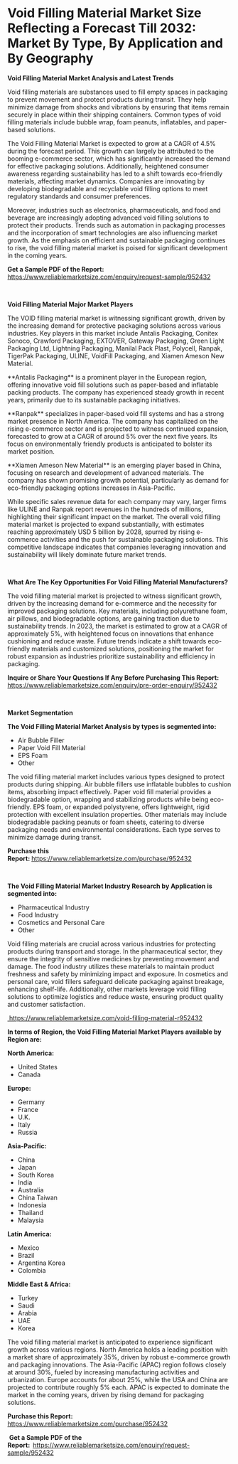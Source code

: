 <p><h1>Void Filling Material Market Size Reflecting a Forecast Till 2032: Market By Type, By Application and By Geography</h1></p><p><strong>Void Filling Material Market Analysis and Latest Trends</strong></p>
<p><p>Void filling materials are substances used to fill empty spaces in packaging to prevent movement and protect products during transit. They help minimize damage from shocks and vibrations by ensuring that items remain securely in place within their shipping containers. Common types of void filling materials include bubble wrap, foam peanuts, inflatables, and paper-based solutions.</p><p>The Void Filling Material Market is expected to grow at a CAGR of 4.5% during the forecast period. This growth can largely be attributed to the booming e-commerce sector, which has significantly increased the demand for effective packaging solutions. Additionally, heightened consumer awareness regarding sustainability has led to a shift towards eco-friendly materials, affecting market dynamics. Companies are innovating by developing biodegradable and recyclable void filling options to meet regulatory standards and consumer preferences.</p><p>Moreover, industries such as electronics, pharmaceuticals, and food and beverage are increasingly adopting advanced void filling solutions to protect their products. Trends such as automation in packaging processes and the incorporation of smart technologies are also influencing market growth. As the emphasis on efficient and sustainable packaging continues to rise, the void filling material market is poised for significant development in the coming years.</p></p>
<p><strong>Get a Sample PDF of the Report:&nbsp;</strong> <a href="https://www.reliablemarketsize.com/enquiry/request-sample/952432?utm_campaign=3569&utm_medium=2&utm_source=Github&utm_content=ia&utm_term=17042025&utm_id=void-filling-material">https://www.reliablemarketsize.com/enquiry/request-sample/952432</a></p>
<p>&nbsp;</p>
<p><strong>Void Filling Material Major Market Players</strong></p>
<p><p>The VOID filling material market is witnessing significant growth, driven by the increasing demand for protective packaging solutions across various industries. Key players in this market include Antalis Packaging, Conitex Sonoco, Crawford Packaging, EXTOVER, Gateway Packaging, Green Light Packaging Ltd, Lightning Packaging, Manilal Pack Plast, Polycell, Ranpak, TigerPak Packaging, ULINE, VoidFill Packaging, and Xiamen Ameson New Material.</p><p>**Antalis Packaging** is a prominent player in the European region, offering innovative void fill solutions such as paper-based and inflatable packing products. The company has experienced steady growth in recent years, primarily due to its sustainable packaging initiatives. </p><p>**Ranpak** specializes in paper-based void fill systems and has a strong market presence in North America. The company has capitalized on the rising e-commerce sector and is projected to witness continued expansion, forecasted to grow at a CAGR of around 5% over the next five years. Its focus on environmentally friendly products is anticipated to bolster its market position.</p><p>**Xiamen Ameson New Material** is an emerging player based in China, focusing on research and development of advanced materials. The company has shown promising growth potential, particularly as demand for eco-friendly packaging options increases in Asia-Pacific.</p><p>While specific sales revenue data for each company may vary, larger firms like ULINE and Ranpak report revenues in the hundreds of millions, highlighting their significant impact on the market. The overall void filling material market is projected to expand substantially, with estimates reaching approximately USD 5 billion by 2028, spurred by rising e-commerce activities and the push for sustainable packaging solutions. This competitive landscape indicates that companies leveraging innovation and sustainability will likely dominate future market trends.</p></p>
<p>&nbsp;</p>
<p><strong>What Are The Key Opportunities For Void Filling Material Manufacturers?</strong></p>
<p><p>The void filling material market is projected to witness significant growth, driven by the increasing demand for e-commerce and the necessity for improved packaging solutions. Key materials, including polyurethane foam, air pillows, and biodegradable options, are gaining traction due to sustainability trends. In 2023, the market is estimated to grow at a CAGR of approximately 5%, with heightened focus on innovations that enhance cushioning and reduce waste. Future trends indicate a shift towards eco-friendly materials and customized solutions, positioning the market for robust expansion as industries prioritize sustainability and efficiency in packaging.</p></p>
<p><strong>Inquire or Share Your Questions If Any Before Purchasing This Report:</strong> <a href="https://www.reliablemarketsize.com/enquiry/pre-order-enquiry/952432?utm_campaign=3569&utm_medium=2&utm_source=Github&utm_content=ia&utm_term=17042025&utm_id=void-filling-material">https://www.reliablemarketsize.com/enquiry/pre-order-enquiry/952432</a></p>
<p>&nbsp;</p>
<p><strong>Market Segmentation</strong></p>
<p><strong>The Void Filling Material Market Analysis by types is segmented into:</strong></p>
<p><ul><li>Air Bubble Filler</li><li>Paper Void Fill Material</li><li>EPS Foam</li><li>Other</li></ul></p>
<p><p>The void filling material market includes various types designed to protect products during shipping. Air bubble fillers use inflatable bubbles to cushion items, absorbing impact effectively. Paper void fill material provides a biodegradable option, wrapping and stabilizing products while being eco-friendly. EPS foam, or expanded polystyrene, offers lightweight, rigid protection with excellent insulation properties. Other materials may include biodegradable packing peanuts or foam sheets, catering to diverse packaging needs and environmental considerations. Each type serves to minimize damage during transit.</p></p>
<p><strong>Purchase this Report:&nbsp;</strong><a href="https://www.reliablemarketsize.com/purchase/952432?utm_campaign=3569&utm_medium=2&utm_source=Github&utm_content=ia&utm_term=17042025&utm_id=void-filling-material">https://www.reliablemarketsize.com/purchase/952432</a></p>
<p>&nbsp;</p>
<p><strong>The Void Filling Material Market Industry Research by Application is segmented into:</strong></p>
<p><ul><li>Pharmaceutical Industry</li><li>Food Industry</li><li>Cosmetics and Personal Care</li><li>Other</li></ul></p>
<p><p>Void filling materials are crucial across various industries for protecting products during transport and storage. In the pharmaceutical sector, they ensure the integrity of sensitive medicines by preventing movement and damage. The food industry utilizes these materials to maintain product freshness and safety by minimizing impact and exposure. In cosmetics and personal care, void fillers safeguard delicate packaging against breakage, enhancing shelf-life. Additionally, other markets leverage void filling solutions to optimize logistics and reduce waste, ensuring product quality and customer satisfaction.</p></p>
<p><a href="https://www.reliablemarketsize.com/void-filling-material-r952432?utm_campaign=3569&utm_medium=2&utm_source=Github&utm_content=ia&utm_term=17042025&utm_id=void-filling-material">&nbsp;https://www.reliablemarketsize.com/void-filling-material-r952432</a></p>
<p><strong>In terms of Region, the Void Filling Material Market Players available by Region are:</strong></p>
<p>
    <p> <strong> North America: </strong>
        <ul>
            <li>United States</li>
            <li>Canada</li>
        </ul>
        </p> 
    <p> <strong> Europe: </strong>
        <ul>
            <li>Germany</li>
            <li>France</li>
            <li>U.K.</li>
            <li>Italy</li>
            <li>Russia</li>
        </ul>
        </p> 
    <p> <strong> Asia-Pacific: </strong>
        <ul>
            <li>China</li>
            <li>Japan</li>
            <li>South Korea</li>
            <li>India</li>
            <li>Australia</li>
            <li>China Taiwan</li>
            <li>Indonesia</li>
            <li>Thailand</li>
            <li>Malaysia</li>
        </ul>
        </p> 
    <p> <strong> Latin America: </strong>
        <ul>
            <li>Mexico</li>
            <li>Brazil</li>
            <li>Argentina Korea</li>
            <li>Colombia</li>
        </ul>
        </p> 
    <p> <strong> Middle East & Africa: </strong>
        <ul>
            <li>Turkey</li>
            <li>Saudi</li>
            <li>Arabia</li>
            <li>UAE</li>
            <li>Korea</li>
        </ul>
    </p>
    </p>
<p><p>The void filling material market is anticipated to experience significant growth across various regions. North America holds a leading position with a market share of approximately 35%, driven by robust e-commerce growth and packaging innovations. The Asia-Pacific (APAC) region follows closely at around 30%, fueled by increasing manufacturing activities and urbanization. Europe accounts for about 25%, while the USA and China are projected to contribute roughly 5% each. APAC is expected to dominate the market in the coming years, driven by rising demand for packaging solutions.</p></p>
<p><strong>Purchase this Report: </strong><a href="https://www.reliablemarketsize.com/purchase/952432?utm_campaign=3569&utm_medium=2&utm_source=Github&utm_content=ia&utm_term=17042025&utm_id=void-filling-material">https://www.reliablemarketsize.com/purchase/952432</a></p>
<p>&nbsp;<strong>Get a Sample PDF of the Report:&nbsp;&nbsp;</strong><a href="https://www.reliablemarketsize.com/enquiry/request-sample/952432?utm_campaign=3569&utm_medium=2&utm_source=Github&utm_content=ia&utm_term=17042025&utm_id=void-filling-material">https://www.reliablemarketsize.com/enquiry/request-sample/952432</a></p>
<p><strong></strong></p>
<p><p></p><p></p><p></p></p>